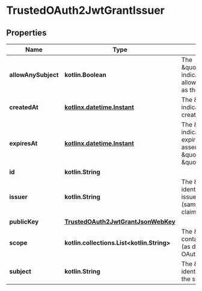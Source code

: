 
# TrustedOAuth2JwtGrantIssuer

## Properties
| Name | Type | Description | Notes |
| ------------ | ------------- | ------------- | ------------- |
| **allowAnySubject** | **kotlin.Boolean** | The \&quot;allow_any_subject\&quot; indicates that the issuer is allowed to have any principal as the subject of the JWT. |  [optional] |
| **createdAt** | [**kotlinx.datetime.Instant**](kotlinx.datetime.Instant.md) | The \&quot;created_at\&quot; indicates, when grant was created. |  [optional] |
| **expiresAt** | [**kotlinx.datetime.Instant**](kotlinx.datetime.Instant.md) | The \&quot;expires_at\&quot; indicates, when grant will expire, so we will reject assertion from \&quot;issuer\&quot; targeting \&quot;subject\&quot;. |  [optional] |
| **id** | **kotlin.String** |  |  [optional] |
| **issuer** | **kotlin.String** | The \&quot;issuer\&quot; identifies the principal that issued the JWT assertion (same as \&quot;iss\&quot; claim in JWT). |  [optional] |
| **publicKey** | [**TrustedOAuth2JwtGrantJsonWebKey**](TrustedOAuth2JwtGrantJsonWebKey.md) |  |  [optional] |
| **scope** | **kotlin.collections.List&lt;kotlin.String&gt;** | The \&quot;scope\&quot; contains list of scope values (as described in Section 3.3 of OAuth 2.0 [RFC6749]) |  [optional] |
| **subject** | **kotlin.String** | The \&quot;subject\&quot; identifies the principal that is the subject of the JWT. |  [optional] |



